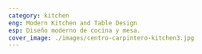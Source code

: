 ```yaml
---
category: kitchen
eng: Modern Kitchen and Table Design
esp: Diseño moderno de cocina y mesa.
cover_image: ./images/centro-carpintero-kitchen3.jpg
---
```


